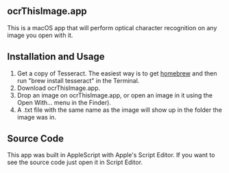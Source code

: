 ## ocrThisImage.app

This is a macOS app that will perform optical character recognition on any image you open with it.

## Installation and Usage

1. Get a copy of Tesseract. The easiest way is to get [homebrew](https://brew.sh) and then run "brew install tesseract" in the Terminal.
2. Download ocrThisImage.app.
3. Drop an image on ocrThisImage.app, or open an image in it using the Open With... menu in the Finder).
4. A .txt file with the same name as the image will show up in the folder the image was in.

## Source Code

This app was built in AppleScript with Apple's Script Editor. If you want to see the source code just open it in Script Editor.
